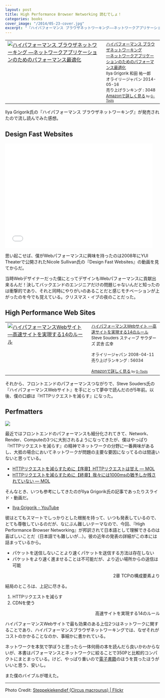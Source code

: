 ```yaml
---
layout: post
title: High Performance Browser Networking 読むでしょ！
categories: books
cover_image: "/2014/05-23-cover.jpg"
excerpt: "『ハイパフォーマンス ブラウザネットワーキング――ネットワークアプリケーションのためのパフォーマンス最適化』を読んだ、というか読んでいる、読まないわけがない"
---
```


<table  border="0" cellpadding="5"><tr><td valign="top"><a href="http://www.amazon.co.jp/%E3%83%8F%E3%82%A4%E3%83%91%E3%83%95%E3%82%A9%E3%83%BC%E3%83%9E%E3%83%B3%E3%82%B9-%E3%83%96%E3%83%A9%E3%82%A6%E3%82%B6%E3%83%8D%E3%83%83%E3%83%88%E3%83%AF%E3%83%BC%E3%82%AD%E3%83%B3%E3%82%B0-%E2%80%95%E3%83%8D%E3%83%83%E3%83%88%E3%83%AF%E3%83%BC%E3%82%AF%E3%82%A2%E3%83%97%E3%83%AA%E3%82%B1%E3%83%BC%E3%82%B7%E3%83%A7%E3%83%B3%E3%81%AE%E3%81%9F%E3%82%81%E3%81%AE%E3%83%91%E3%83%95%E3%82%A9%E3%83%BC%E3%83%9E%E3%83%B3%E3%82%B9%E6%9C%80%E9%81%A9%E5%8C%96-Ilya-Grigorik/dp/4873116767%3FSubscriptionId%3D15SMZCTB9V8NGR2TW082%26tag%3Dwarikiru-22%26linkCode%3Dxm2%26camp%3D2025%26creative%3D165953%26creativeASIN%3D4873116767" target="_blank"><img src="http://ecx.images-amazon.com/images/I/51x2sA8N%2BTL._SL160_.jpg" border="0" alt="ハイパフォーマンス ブラウザネットワーキング ―ネットワークアプリケーションのためのパフォーマンス最適化" /></a></td><td valign="top"><font size="-1"><a href="http://www.amazon.co.jp/%E3%83%8F%E3%82%A4%E3%83%91%E3%83%95%E3%82%A9%E3%83%BC%E3%83%9E%E3%83%B3%E3%82%B9-%E3%83%96%E3%83%A9%E3%82%A6%E3%82%B6%E3%83%8D%E3%83%83%E3%83%88%E3%83%AF%E3%83%BC%E3%82%AD%E3%83%B3%E3%82%B0-%E2%80%95%E3%83%8D%E3%83%83%E3%83%88%E3%83%AF%E3%83%BC%E3%82%AF%E3%82%A2%E3%83%97%E3%83%AA%E3%82%B1%E3%83%BC%E3%82%B7%E3%83%A7%E3%83%B3%E3%81%AE%E3%81%9F%E3%82%81%E3%81%AE%E3%83%91%E3%83%95%E3%82%A9%E3%83%BC%E3%83%9E%E3%83%B3%E3%82%B9%E6%9C%80%E9%81%A9%E5%8C%96-Ilya-Grigorik/dp/4873116767%3FSubscriptionId%3D15SMZCTB9V8NGR2TW082%26tag%3Dwarikiru-22%26linkCode%3Dxm2%26camp%3D2025%26creative%3D165953%26creativeASIN%3D4873116767" target="_blank">ハイパフォーマンス ブラウザネットワーキング<br />―ネットワークアプリケーションのためのパフォーマンス最適化</a><img src="http://www.assoc-amazon.jp/e/ir?t=warikiru-22&l=ur2&o=9" width="1" height="1" style="border: none;" alt="" /><br />Ilya Grigorik 和田 祐一郎<br />オライリージャパン  2014-05-16<br />売り上げランキング : 3048<br /><a href="http://www.amazon.co.jp/%E3%83%8F%E3%82%A4%E3%83%91%E3%83%95%E3%82%A9%E3%83%BC%E3%83%9E%E3%83%B3%E3%82%B9-%E3%83%96%E3%83%A9%E3%82%A6%E3%82%B6%E3%83%8D%E3%83%83%E3%83%88%E3%83%AF%E3%83%BC%E3%82%AD%E3%83%B3%E3%82%B0-%E2%80%95%E3%83%8D%E3%83%83%E3%83%88%E3%83%AF%E3%83%BC%E3%82%AF%E3%82%A2%E3%83%97%E3%83%AA%E3%82%B1%E3%83%BC%E3%82%B7%E3%83%A7%E3%83%B3%E3%81%AE%E3%81%9F%E3%82%81%E3%81%AE%E3%83%91%E3%83%95%E3%82%A9%E3%83%BC%E3%83%9E%E3%83%B3%E3%82%B9%E6%9C%80%E9%81%A9%E5%8C%96-Ilya-Grigorik/dp/4873116767%3FSubscriptionId%3D15SMZCTB9V8NGR2TW082%26tag%3Dwarikiru-22%26linkCode%3Dxm2%26camp%3D2025%26creative%3D165953%26creativeASIN%3D4873116767" target="_blank">Amazonで詳しく見る</a></font><font size="-2"> by <a href="http://www.goodpic.com/mt/aws/index.html" >G-Tools</a></font></td></tr></table>

Ilya Grigorik氏の『ハイパフォーマンス ブラウザネットワーキング』が発売されたので流し読んでみた感想。

## Design Fast Websites

<iframe width="480" height="340" src="//www.youtube.com/embed/7HC3OV1dDZ4" frameborder="0" allowfullscreen></iframe>

思い起こせば、僕がWebパフォーマンスに興味を持ったのは2008年にYUI Theaterで公開されたNicole Sullivan氏の『Design Fast Websites』の動画を見てからだ。

当時Webデザイナーだった僕にとってデザインもWebパフォーマンスに貢献出来るんだ！決してバックエンドのエンジニアだけの問題じゃないんだと知ったのは衝撃的であり、それと同時にやりがいのあることだと感じモチベーションが上がったのを今でも覚えている。クリスマス・イブの夜のことだった。

## High Performance Web Sites

<table  border="0" cellpadding="5"><tr><td valign="top"><a href="http://www.amazon.co.jp/%E3%83%8F%E3%82%A4%E3%83%91%E3%83%95%E3%82%A9%E3%83%BC%E3%83%9E%E3%83%B3%E3%82%B9Web%E3%82%B5%E3%82%A4%E3%83%88-%E2%80%95%E9%AB%98%E9%80%9F%E3%82%B5%E3%82%A4%E3%83%88%E3%82%92%E5%AE%9F%E7%8F%BE%E3%81%99%E3%82%8B14%E3%81%AE%E3%83%AB%E3%83%BC%E3%83%AB-Steve-Souders/dp/487311361X%3FSubscriptionId%3D15SMZCTB9V8NGR2TW082%26tag%3Dwarikiru-22%26linkCode%3Dxm2%26camp%3D2025%26creative%3D165953%26creativeASIN%3D487311361X" target="_blank"><img src="http://ecx.images-amazon.com/images/I/51hIDIWHmYL._SL160_.jpg" border="0" alt="ハイパフォーマンスWebサイト ―高速サイトを実現する14のルール" /></a></td><td valign="top"><font size="-1"><a href="http://www.amazon.co.jp/%E3%83%8F%E3%82%A4%E3%83%91%E3%83%95%E3%82%A9%E3%83%BC%E3%83%9E%E3%83%B3%E3%82%B9Web%E3%82%B5%E3%82%A4%E3%83%88-%E2%80%95%E9%AB%98%E9%80%9F%E3%82%B5%E3%82%A4%E3%83%88%E3%82%92%E5%AE%9F%E7%8F%BE%E3%81%99%E3%82%8B14%E3%81%AE%E3%83%AB%E3%83%BC%E3%83%AB-Steve-Souders/dp/487311361X%3FSubscriptionId%3D15SMZCTB9V8NGR2TW082%26tag%3Dwarikiru-22%26linkCode%3Dxm2%26camp%3D2025%26creative%3D165953%26creativeASIN%3D487311361X" target="_blank">ハイパフォーマンスWebサイト ―高速サイトを実現する14のルール</a><img src="http://www.assoc-amazon.jp/e/ir?t=warikiru-22&l=ur2&o=9" width="1" height="1" style="border: none;" alt="" /><br />Steve Souders スティーブ サウダーズ 武舎 広幸 <br /><br />オライリージャパン  2008-04-11<br />売り上げランキング : 56034<br /><br /><a href="http://www.amazon.co.jp/%E3%83%8F%E3%82%A4%E3%83%91%E3%83%95%E3%82%A9%E3%83%BC%E3%83%9E%E3%83%B3%E3%82%B9Web%E3%82%B5%E3%82%A4%E3%83%88-%E2%80%95%E9%AB%98%E9%80%9F%E3%82%B5%E3%82%A4%E3%83%88%E3%82%92%E5%AE%9F%E7%8F%BE%E3%81%99%E3%82%8B14%E3%81%AE%E3%83%AB%E3%83%BC%E3%83%AB-Steve-Souders/dp/487311361X%3FSubscriptionId%3D15SMZCTB9V8NGR2TW082%26tag%3Dwarikiru-22%26linkCode%3Dxm2%26camp%3D2025%26creative%3D165953%26creativeASIN%3D487311361X" target="_blank">Amazonで詳しく見る</a></font><font size="-2"> by <a href="http://www.goodpic.com/mt/aws/index.html" >G-Tools</a></font></td></tr></table>

それから、フロントエンドのパフォーマンスつながりで、Steve Souders氏の『ハイパフォーマンスWebサイト』を手にとって夢中で読んだのが5年前。以後、僕の口癖は『HTTPリクエストを減らす』になった。

## Perfmatters

![](/mol/images/2014/05-23-fig01.png)

最近ではフロントエンドのパフォーマンスも細分化されてきて、Network、Render、Computeの3つに大別されるようになってきたが、僕はやっぱり『HTTPリクエストを減らす』の精神でネットワークの分野に一番興味があるし、大抵の場合においてネットワークが問題の主要な要因になってるのは間違いないと思っている。

+ [HTTPリクエストを減らすために【序章】HTTPリクエストは甘え — MOL](http://t32k.me/mol/log/reduce-http-requests-overview/)
+ [HTTPリクエストを減らすために【終章】我々には1000msの猶予しか残されていない — MOL](http://t32k.me/mol/log/reduce-http-requests-one-second/)

そんなとき、いつも参考にしてきたのがIlya Grigorik氏の記事であったりスライド・動画だ。

+ [Ilya Grigorik - YouTube](https://www.youtube.com/user/igrigorik/videos)

彼はとてもスマートでしっかりとした根拠を持って、いつも発表しているので、とても尊敬しているのだが、なにぶん難しいテーマなので、今回、『High Performance Browser Networking』が邦訳されて日本語として理解できるのは喜ばしいことだ（日本語でも難しいが...）。彼の近年の発表の詳細がこの本には詰まっているから。

+ パケットを送信しないことより速くパケットを送信する方法は存在しない
+ パケットをより速く進ませることは不可能だが、より近い場所からの送信は可能
<div style="text-align:right">2章 TCPの構成要素より</div>

結局のところは、上記に尽きる。

1. HTTPリクエストを減らす
2. CDNを使う
<div style="text-align:right">高速サイトを実現する14のルール</div>

ハイパフォーマンスWebサイトで最も効果のある上位2つはネットワークに関することであり、ハイパフォーマンスブラウザネットワーキングでは、なぜそれがコストのかかることなのか、事細かに書かれている。

ネットワークを本気で学ぼうと思ったら一体何冊の本を読んだら良いかわからないが、本書はパフォーマンスとネットワークに絞ることで350Pと比較的コンパクトにまとまっている。けど、やっぱり重いので[電子書籍](http://www.oreilly.co.jp/books/9784873116761/)のほうを買ったほうがいいと思う、安いし。

また僕のバイブルが増えた。

---

Photo Credit: [Steppekiekendief (Circus macrourus) | Flickr](https://www.flickr.com/photos/rob_zweers/14091847074/in/photolist-ntfpbA-dZzrZ6-dibguj-diXabS-dibgmy-dibgFm-dibgaQ-dibiBk)

